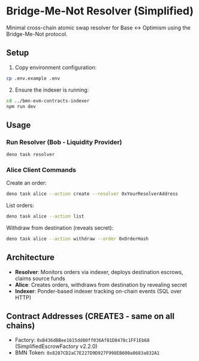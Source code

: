 # Bridge-Me-Not Resolver (Simplified)

Minimal cross-chain atomic swap resolver for Base <-> Optimism using the Bridge-Me-Not protocol.

## Setup

1. Copy environment configuration:
```bash
cp .env.example .env
```

2. Ensure the indexer is running:
```bash
cd ../bmn-evm-contracts-indexer
npm run dev
```

## Usage

### Run Resolver (Bob - Liquidity Provider)
```bash
deno task resolver
```

### Alice Client Commands

Create an order:
```bash
deno task alice --action create --resolver 0xYourResolverAddress
```

List orders:
```bash
deno task alice --action list
```

Withdraw from destination (reveals secret):
```bash
deno task alice --action withdraw --order 0xOrderHash
```

## Architecture

- **Resolver**: Monitors orders via indexer, deploys destination escrows, claims source funds
- **Alice**: Creates orders, withdraws from destination by revealing secret
- **Indexer**: Ponder-based indexer tracking on-chain events (SQL over HTTP)

## Contract Addresses (CREATE3 - same on all chains)

- Factory: `0xB436dBBee1615dd80ff036Af81D8478c1FF1Eb68` (SimplifiedEscrowFactory v2.2.0)
- BMN Token: `0x8287CD2aC7E227D9D927F998EB600a0683a832A1`